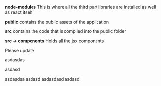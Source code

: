 <b>node-modules</b>
	This is where all the third part libraries are installed as well as react itself

<b>public</b>
contains the public assets of the application

<b>src</b>
contains the code that is compiled into the public folder

<b> src -> components</b>
Holds all the jsx components

Please  update



asdasdas

asdasd


asdasdsa
asdasd
asdasdasd
asdasd

